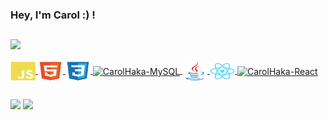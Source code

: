 ### Hey, I'm Carol :) !

##

<div>
 <a href="https://github.com/hakacarol">
<!--  <img height="180em" src="https://github-readme-stats.vercel.app/api?username=hakacarol&show_icons=true&theme=onedark&include_all_commits=true&count_private=true&hide_rank=true&hide_border=true"/> -->
 <img height="180em" src="https://github-readme-stats.vercel.app/api/top-langs/?username=hakacarol&layout=compact&langs_count=7&theme=onedark&hide_border=true"/>
</div>

<div style="display: inline_block"><br>
 <img align="center" alt="CarolHaka-Js" height="30" width="40" src="https://raw.githubusercontent.com/devicons/devicon/master/icons/javascript/javascript-plain.svg">
 <img align="center" alt="CarolHaka-HTML" height="30" width="40" src="https://raw.githubusercontent.com/devicons/devicon/master/icons/html5/html5-original.svg">
 <img align="center" alt="CarolHaka-CSS" height="30" width="40" src="https://raw.githubusercontent.com/devicons/devicon/master/icons/css3/css3-original.svg">
 <img align="center" alt="CarolHaka-MySQL" height="30" width="40" src="https://cdn.jsdelivr.net/gh/devicons/devicon/icons/mysql/mysql-original.svg">
 <img align="center" alt="CarolHaka-Java" height="30" width="40" src="https://raw.githubusercontent.com/devicons/devicon/9f4f5cdb393299a81125eb5127929ea7bfe42889/icons/java/java-original.svg">
 <img align="center" alt="CarolHaka-React" height="30" width="40" src="https://raw.githubusercontent.com/devicons/devicon/master/icons/react/react-original.svg">
 <img align="center" alt="CarolHaka-React" height="30" width="40" src="https://cdn.jsdelivr.net/gh/devicons/devicon/icons/spring/spring-original.svg" />
</div>

  ##
  
<div>
 <a href="https://www.linkedin.com/in/hakacarolina/" target="_blank"><img src="https://img.shields.io/badge/LinkedIn-0077B5?style=for-the-badge&logo=linkedin&logoColor=white" target="_blank"></a> 
 <a href = "mailto:haka.carolina@gmail.com"><img src="https://img.shields.io/badge/Gmail-D14836?style=for-the-badge&logo=gmail&logoColor=white"></a>
 
<!-- ![Snake animation](https://github.com/hakacarol/hakacarol/blob/output/github-contribution-grid-snake.svg) -->
</div>

